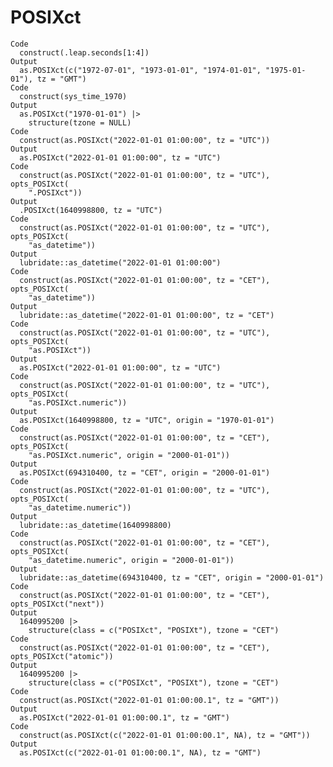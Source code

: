 # POSIXct

    Code
      construct(.leap.seconds[1:4])
    Output
      as.POSIXct(c("1972-07-01", "1973-01-01", "1974-01-01", "1975-01-01"), tz = "GMT")
    Code
      construct(sys_time_1970)
    Output
      as.POSIXct("1970-01-01") |>
        structure(tzone = NULL)
    Code
      construct(as.POSIXct("2022-01-01 01:00:00", tz = "UTC"))
    Output
      as.POSIXct("2022-01-01 01:00:00", tz = "UTC")
    Code
      construct(as.POSIXct("2022-01-01 01:00:00", tz = "UTC"), opts_POSIXct(
        ".POSIXct"))
    Output
      .POSIXct(1640998800, tz = "UTC")
    Code
      construct(as.POSIXct("2022-01-01 01:00:00", tz = "UTC"), opts_POSIXct(
        "as_datetime"))
    Output
      lubridate::as_datetime("2022-01-01 01:00:00")
    Code
      construct(as.POSIXct("2022-01-01 01:00:00", tz = "CET"), opts_POSIXct(
        "as_datetime"))
    Output
      lubridate::as_datetime("2022-01-01 01:00:00", tz = "CET")
    Code
      construct(as.POSIXct("2022-01-01 01:00:00", tz = "UTC"), opts_POSIXct(
        "as.POSIXct"))
    Output
      as.POSIXct("2022-01-01 01:00:00", tz = "UTC")
    Code
      construct(as.POSIXct("2022-01-01 01:00:00", tz = "UTC"), opts_POSIXct(
        "as.POSIXct.numeric"))
    Output
      as.POSIXct(1640998800, tz = "UTC", origin = "1970-01-01")
    Code
      construct(as.POSIXct("2022-01-01 01:00:00", tz = "CET"), opts_POSIXct(
        "as.POSIXct.numeric", origin = "2000-01-01"))
    Output
      as.POSIXct(694310400, tz = "CET", origin = "2000-01-01")
    Code
      construct(as.POSIXct("2022-01-01 01:00:00", tz = "UTC"), opts_POSIXct(
        "as_datetime.numeric"))
    Output
      lubridate::as_datetime(1640998800)
    Code
      construct(as.POSIXct("2022-01-01 01:00:00", tz = "CET"), opts_POSIXct(
        "as_datetime.numeric", origin = "2000-01-01"))
    Output
      lubridate::as_datetime(694310400, tz = "CET", origin = "2000-01-01")
    Code
      construct(as.POSIXct("2022-01-01 01:00:00", tz = "CET"), opts_POSIXct("next"))
    Output
      1640995200 |>
        structure(class = c("POSIXct", "POSIXt"), tzone = "CET")
    Code
      construct(as.POSIXct("2022-01-01 01:00:00", tz = "CET"), opts_POSIXct("atomic"))
    Output
      1640995200 |>
        structure(class = c("POSIXct", "POSIXt"), tzone = "CET")
    Code
      construct(as.POSIXct("2022-01-01 01:00:00.1", tz = "GMT"))
    Output
      as.POSIXct("2022-01-01 01:00:00.1", tz = "GMT")
    Code
      construct(as.POSIXct(c("2022-01-01 01:00:00.1", NA), tz = "GMT"))
    Output
      as.POSIXct(c("2022-01-01 01:00:00.1", NA), tz = "GMT")

